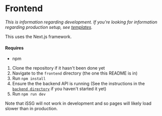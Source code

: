 # Frontend

_This is information regarding development. If you're looking for information regarding production setup, see [templates](/templates)._

This uses the Next.js framework.

#### Requires

- npm

1. Clone the repository if it hasn't been done yet
2. Navigate to the `frontend` directory (the one this README is in)
3. Run `npm install`
4. Ensure the the backend API is running (See the instructions in the [`backend directory`](/backend) if you haven't started it yet)
5. Run `npm run dev`

Note that iSSG will not work in development and so pages will likely load slower than in production.
